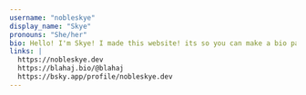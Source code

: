```yaml
---
username: "nobleskye"
display_name: "Skye"
pronouns: "She/her"
bio: Hello! I'm Skye! I made this website! its so you can make a bio page but with a cool url lol, also as well to test my website making skills!
links: |
  https://nobleskye.dev
  https://blahaj.bio/@blahaj
  https://bsky.app/profile/nobleskye.dev
---
```

